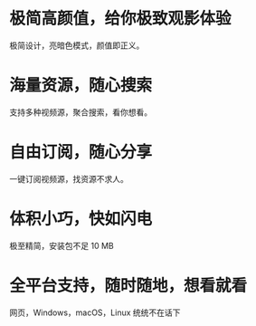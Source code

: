 # 极简高颜值，给你极致观影体验

极简设计，亮暗色模式，颜值即正义。

# 海量资源，随心搜索

支持多种视频源，聚合搜索，看你想看。

# 自由订阅，随心分享

一键订阅视频源，找资源不求人。

# 体积小巧，快如闪电

极至精简，安装包不足 10 MB

# 全平台支持，随时随地，想看就看

网页，Windows，macOS，Linux 统统不在话下